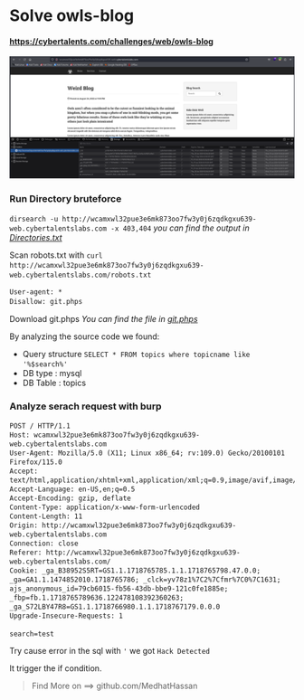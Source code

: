 # Solve owls-blog
#### https://cybertalents.com/challenges/web/owls-blog

![alt text](image.png)
### Run Directory bruteforce
`dirsearch -u http://wcamxwl32pue3e6mk873oo7fw3y0j6zqdkgxu639-web.cybertalentslabs.com -x 403,404`
*you can find the output in [Directories.txt](Directories.txt)*

Scan robots.txt with `curl http://wcamxwl32pue3e6mk873oo7fw3y0j6zqdkgxu639-web.cybertalentslabs.com/robots.txt`

```txt
User-agent: *
Disallow: git.phps
```
Download git.phps 
*You can find the file in [git.phps](git.phps)*

By analyzing the source code we found: 
  - Query structure `SELECT * FROM topics where topicname like '%$search%'`
  - DB type : mysql
  - DB Table : topics

### Analyze serach request with burp

```http
POST / HTTP/1.1
Host: wcamxwl32pue3e6mk873oo7fw3y0j6zqdkgxu639-web.cybertalentslabs.com
User-Agent: Mozilla/5.0 (X11; Linux x86_64; rv:109.0) Gecko/20100101 Firefox/115.0
Accept: text/html,application/xhtml+xml,application/xml;q=0.9,image/avif,image/webp,*/*;q=0.8
Accept-Language: en-US,en;q=0.5
Accept-Encoding: gzip, deflate
Content-Type: application/x-www-form-urlencoded
Content-Length: 11
Origin: http://wcamxwl32pue3e6mk873oo7fw3y0j6zqdkgxu639-web.cybertalentslabs.com
Connection: close
Referer: http://wcamxwl32pue3e6mk873oo7fw3y0j6zqdkgxu639-web.cybertalentslabs.com/
Cookie: _ga_B38952S5RT=GS1.1.1718765785.1.1.1718765798.47.0.0; _ga=GA1.1.1474852010.1718765786; _clck=yv78z1%7C2%7Cfmr%7C0%7C1631; ajs_anonymous_id=79cb6015-fb56-43db-bbe9-121c0fe1885e; _fbp=fb.1.1718765789636.122478108392360263; _ga_S72LBY47R8=GS1.1.1718766980.1.1.1718767179.0.0.0
Upgrade-Insecure-Requests: 1

search=test
```

Try cause error in the sql with `'` we got `Hack Detected`

It trigger the if condition. 

>Find More on ==> github.com/MedhatHassan 
